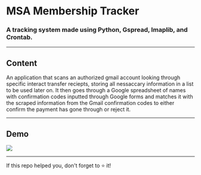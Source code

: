 # MSA Membership Tracker
### A tracking system made using Python, Gspread, Imaplib, and Crontab.

---

## Content

An application that scans an authorized gmail account looking through specific interact transfer reciepts, storing all nessaccary information in a list to be used later on.
It then goes through a Google spreadsheet of names with confirmation codes inputted through Google forms and matches it with the scraped information from the Gmail confirmation codes to either confirm the payment has gone through or reject it.

---

## Demo

![](https://github.com/MSATracker/MSA_Tracker_Demo.gif)

---

If this repo helped you, don't forget to ⭐ it!
